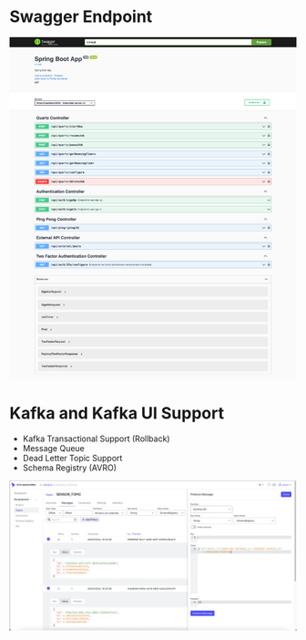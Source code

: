 # Swagger Endpoint 
![Screenshot](./assets/swagger.png)

# Kafka and Kafka UI Support
- Kafka Transactional Support (Rollback)
- Message Queue
- Dead Letter Topic Support
- Schema Registry (AVRO)

![Screenshot](./assets/kafkaui.png)
 
